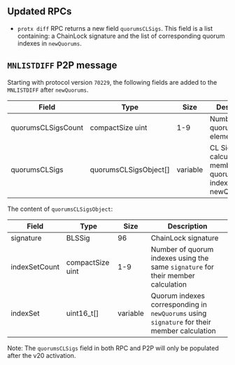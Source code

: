 Updated RPCs
--------

- `protx diff` RPC returns a new field `quorumsCLSigs`.
This field is a list containing: a ChainLock signature and the list of corresponding quorum indexes in `newQuorums`.

`MNLISTDIFF` P2P message
--------

Starting with protocol version `70229`, the following fields are added to the `MNLISTDIFF` after `newQuorums`.

| Field              | Type                  | Size     | Description                                                         |
|--------------------|-----------------------|----------|---------------------------------------------------------------------|
| quorumsCLSigsCount | compactSize uint      | 1-9      | Number of quorumsCLSigs elements                                    |
| quorumsCLSigs      | quorumsCLSigsObject[] | variable | CL Sig used to calculate members per quorum indexes (in newQuorums) |

The content of `quorumsCLSigsObject`:

| Field         | Type             | Size     | Description                                                                                 |
|---------------|------------------|----------|---------------------------------------------------------------------------------------------|
| signature     | BLSSig           | 96       | ChainLock signature                                                                         |
| indexSetCount | compactSize uint | 1-9      | Number of quorum indexes using the same `signature` for their member calculation            |
| indexSet      | uint16_t[]       | variable | Quorum indexes corresponding in `newQuorums` using `signature` for their member calculation |

Note: The `quorumsCLSigs` field in both RPC and P2P will only be populated after the v20 activation.
